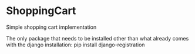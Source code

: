 ShoppingCart
============

Simple shopping cart implementation

The only package that needs to be installed other than what already comes with the django installation:
	pip install django-registration

